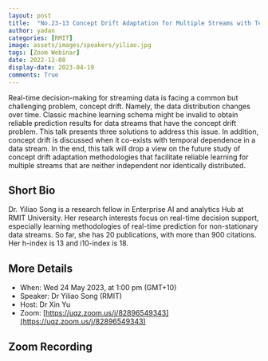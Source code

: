```yaml
---
layout: post
title:  "No.23-13 Concept Drift Adaptation for Multiple Streams with Temporal Dependence"
author: yadan
categories: [RMIT]
image: assets/images/speakers/yiliao.jpg
tags: [Zoom Webinar]
date: 2022-12-08
display-date: 2023-04-19
comments: True
---
```

Real-time decision-making for streaming data is facing a common but challenging problem, concept drift. Namely, the data distribution changes over time. Classic machine learning schema might be invalid to obtain reliable prediction results for data streams that have the concept drift problem. This talk presents three solutions to address this issue. In addition, concept drift is discussed when it co-exists with temporal dependence in a data stream. In the end, this talk will drop a view on the future study of concept drift adaptation methodologies that facilitate reliable learning for multiple streams that are neither independent nor identically distributed.

## Short Bio
Dr. Yiliao Song is a research fellow in Enterprise AI and analytics Hub at RMIT University. Her research interests focus on real-time decision support, especially learning methodologies of real-time prediction for non-stationary data streams. So far, she has 20 publications, with more than 900 citations. Her h-index is 13 and i10-index is 18.


## More Details
+ When: Wed 24 May 2023, at 1:00 pm (GMT+10)
+ Speaker: Dr Yiliao Song (RMIT)
+ Host: Dr Xin Yu
+ Zoom: [https://uqz.zoom.us/j/82896549343](https://uqz.zoom.us/j/82896549343)




## Zoom Recording
